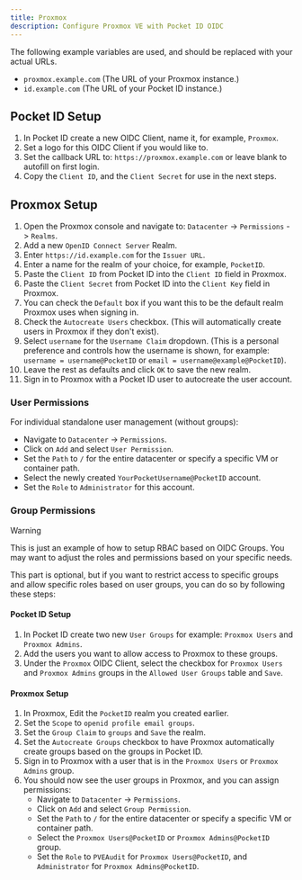 ```yaml
---
title: Proxmox
description: Configure Proxmox VE with Pocket ID OIDC
---
```


The following example variables are used, and should be replaced with your actual URLs.

- `proxmox.example.com` (The URL of your Proxmox instance.)
- `id.example.com` (The URL of your Pocket ID instance.)

## Pocket ID Setup

1. In Pocket ID create a new OIDC Client, name it, for example, `Proxmox`.
2. Set a logo for this OIDC Client if you would like to.
3. Set the callback URL to: `https://proxmox.example.com` or leave blank to autofill on first login.
4. Copy the `Client ID`, and the `Client Secret` for use in the next steps.

## Proxmox Setup

1. Open the Proxmox console and navigate to: `Datacenter` -> `Permissions` -> `Realms`.
2. Add a new `OpenID Connect Server` Realm.
3. Enter `https://id.example.com` for the `Issuer URL`.
4. Enter a name for the realm of your choice, for example, `PocketID`.
5. Paste the `Client ID` from Pocket ID into the `Client ID` field in Proxmox.
6. Paste the `Client Secret` from Pocket ID into the `Client Key` field in Proxmox.
7. You can check the `Default` box if you want this to be the default realm Proxmox uses when signing in.
8. Check the `Autocreate Users` checkbox. (This will automatically create users in Proxmox if they don't exist).
9. Select `username` for the `Username Claim` dropdown. (This is a personal preference and controls how the username is shown, for example: `username = username@PocketID` or `email = username@example@PocketID`).
10. Leave the rest as defaults and click `OK` to save the new realm.
11. Sign in to Proxmox with a Pocket ID user to autocreate the user account.

### User Permissions

For individual standalone user management (without groups):

- Navigate to `Datacenter` -> `Permissions`.
- Click on `Add` and select `User Permission`.
- Set the `Path` to `/` for the entire datacenter or specify a specific VM or container path.
- Select the newly created `YourPocketUsername@PocketID` account.
- Set the `Role` to `Administrator` for this account.

### Group Permissions

> [!WARNING]
> This is just an example of how to setup RBAC based on OIDC Groups. You may want to adjust the roles and permissions based on your specific needs.

This part is optional, but if you want to restrict access to specific groups and allow specific roles based on user groups, you can do so by following these steps:

#### Pocket ID Setup

1. In Pocket ID create two new `User Groups` for example: `Proxmox Users` and `Proxmox Admins`.
2. Add the users you want to allow access to Proxmox to these groups.
3. Under the `Proxmox` OIDC Client, select the checkbox for `Proxmox Users` and `Proxmox Admins` groups in the `Allowed User Groups` table and `Save`.

#### Proxmox Setup

1. In Proxmox, Edit the `PocketID` realm you created earlier.
2. Set the `Scope` to `openid profile email groups`.
3. Set the `Group Claim` to `groups` and `Save` the realm.
4. Set the `Autocreate Groups` checkbox to have Proxmox automatically create groups based on the groups in Pocket ID.
5. Sign in to Proxmox with a user that is in the `Proxmox Users` or `Proxmox Admins` group.
6. You should now see the user groups in Proxmox, and you can assign permissions:
   - Navigate to `Datacenter` -> `Permissions`.
   - Click on `Add` and select `Group Permission`.
   - Set the `Path` to `/` for the entire datacenter or specify a specific VM or container path.
   - Select the `Proxmox Users@PocketID` or `Proxmox Admins@PocketID` group.
   - Set the `Role` to `PVEAudit` for `Proxmox Users@PocketID`, and `Administrator` for `Proxmox Admins@PocketID`.
